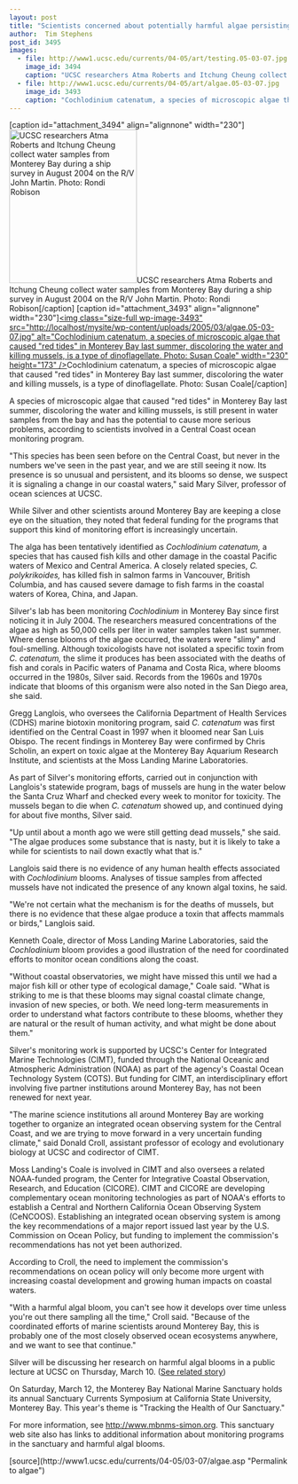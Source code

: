 ```yaml
---
layout: post
title: "Scientists concerned about potentially harmful algae persisting in Monterey Bay"
author:  Tim Stephens
post_id: 3495
images:
  - file: http://www1.ucsc.edu/currents/04-05/art/testing.05-03-07.jpg
    image_id: 3494
    caption: "UCSC researchers Atma Roberts and Itchung Cheung collect water samples from Monterey Bay during a ship survey in August 2004 on the R/V John Martin. Photo: Rondi Robison"
  - file: http://www1.ucsc.edu/currents/04-05/art/algae.05-03-07.jpg
    image_id: 3493
    caption: "Cochlodinium catenatum, a species of microscopic algae that caused 'red tides' in Monterey Bay last summer, discoloring the water and killing mussels, is a type of dinoflagellate. Photo: Susan Coale"
---
```


[caption id="attachment_3494" align="alignnone" width="230"]<a href="http://localhost/mysite/wp-content/uploads/2005/03/testing.05-03-07.jpg"><img class="size-full wp-image-3494" src="http://localhost/mysite/wp-content/uploads/2005/03/testing.05-03-07.jpg" alt="UCSC researchers Atma Roberts and Itchung Cheung collect water samples from Monterey Bay during a ship survey in August 2004 on the R/V John Martin. Photo: Rondi Robison" width="230" height="277" /></a>UCSC researchers Atma Roberts and Itchung Cheung collect water samples from Monterey Bay during a ship survey in August 2004 on the R/V John Martin. Photo: Rondi Robison[/caption]
[caption id="attachment_3493" align="alignnone" width="230"]<a href="http://localhost/mysite/wp-content/uploads/2005/03/algae.05-03-07.jpg"><img class="size-full wp-image-3493" src="http://localhost/mysite/wp-content/uploads/2005/03/algae.05-03-07.jpg" alt="Cochlodinium catenatum, a species of microscopic algae that caused "red tides" in Monterey Bay last summer, discoloring the water and killing mussels, is a type of dinoflagellate. Photo: Susan Coale" width="230" height="173" /></a>Cochlodinium catenatum, a species of microscopic algae that caused "red tides" in Monterey Bay last summer, discoloring the water and killing mussels, is a type of dinoflagellate. Photo: Susan Coale[/caption]
<a name="content" id="content"></a>
<p>
  A species of microscopic algae that caused "red tides" in Monterey Bay last summer, discoloring the water and killing mussels, is still present in water samples from the bay and has the potential to cause more serious problems, according to scientists involved in a Central Coast ocean monitoring program.
</p>
<p>
  "This species has been seen before on the Central Coast, but never in the numbers we've seen in the past year, and we are still seeing it now. Its presence is so unusual and persistent, and its blooms so dense, we suspect it is signaling a change in our coastal waters," said Mary Silver, professor of ocean sciences at UCSC.<br>
</p>
<p>
  While Silver and other scientists around Monterey Bay are keeping a close eye on the situation, they noted that federal funding for the programs that support this kind of monitoring effort is increasingly uncertain.<br>
</p>
<p>
  The alga has been tentatively identified as <i>Cochlodinium catenatum,</i> a species that has caused fish kills and other damage in the coastal Pacific waters of Mexico and Central America. A closely related species, <i>C. polykrikoides,</i> has killed fish in salmon farms in Vancouver, British Columbia, and has caused severe damage to fish farms in the coastal waters of Korea, China, and Japan.<br>
</p>
<p>
  Silver's lab has been monitoring <i>Cochlodinium</i> in Monterey Bay since first noticing it in July 2004. The researchers measured concentrations of the algae as high as 50,000 cells per liter in water samples taken last summer. Where dense blooms of the algae occurred, the waters were "slimy" and foul-smelling. Although toxicologists have not isolated a specific toxin from <i>C. catenatum,</i> the slime it produces has been associated with the deaths of fish and corals in Pacific waters of Panama and Costa Rica, where blooms occurred in the 1980s, Silver said. Records from the 1960s and 1970s indicate that blooms of this organism were also noted in the San Diego area, she said.<br>
</p>
<p>
  Gregg Langlois, who oversees the California Department of Health Services (CDHS) marine biotoxin monitoring program, said <i>C. catenatum</i> was first identified on the Central Coast in 1997 when it bloomed near San Luis Obispo. The recent findings in Monterey Bay were confirmed by Chris Scholin, an expert on toxic algae at the Monterey Bay Aquarium Research Institute, and scientists at the Moss Landing Marine Laboratories.<br>
</p>
<p>
  As part of Silver's monitoring efforts, carried out in conjunction with Langlois's statewide program, bags of mussels are hung in the water below the Santa Cruz Wharf and checked every week to monitor for toxicity. The mussels began to die when <i>C. catenatum</i> showed up, and continued dying for about five months, Silver said.<br>
</p>
<p>
  "Up until about a month ago we were still getting dead mussels," she said. "The algae produces some substance that is nasty, but it is likely to take a while for scientists to nail down exactly what that is."<br>
</p>
<p>
  Langlois said there is no evidence of any human health effects associated with <i>Cochlodinium</i> blooms. Analyses of tissue samples from affected mussels have not indicated the presence of any known algal toxins, he said.<br>
</p>
<p>
  "We're not certain what the mechanism is for the deaths of mussels, but there is no evidence that these algae produce a toxin that affects mammals or birds," Langlois said.<br>
</p>
<p>
  Kenneth Coale, director of Moss Landing Marine Laboratories, said the <i>Cochlodinium</i> bloom provides a good illustration of the need for coordinated efforts to monitor ocean conditions along the coast.<br>
</p>
<p>
  "Without coastal observatories, we might have missed this until we had a major fish kill or other type of ecological damage," Coale said. "What is striking to me is that these blooms may signal coastal climate change, invasion of new species, or both. We need long-term measurements in order to understand what factors contribute to these blooms, whether they are natural or the result of human activity, and what might be done about them."<br>
</p>
<p>
  Silver's monitoring work is supported by UCSC's Center for Integrated Marine Technologies (CIMT), funded through the National Oceanic and Atmospheric Administration (NOAA) as part of the agency's Coastal Ocean Technology System (COTS). But funding for CIMT, an interdisciplinary effort involving five partner institutions around Monterey Bay, has not been renewed for next year.<br>
</p>
<p>
  "The marine science institutions all around Monterey Bay are working together to organize an integrated ocean observing system for the Central Coast, and we are trying to move forward in a very uncertain funding climate," said Donald Croll, assistant professor of ecology and evolutionary biology at UCSC and codirector of CIMT.<br>
</p>
<p>
  Moss Landing's Coale is involved in CIMT and also oversees a related NOAA-funded program, the Center for Integrative Coastal Observation, Research, and Education (CICORE). CIMT and CICORE are developing complementary ocean monitoring technologies as part of NOAA's efforts to establish a Central and Northern California Ocean Observing System (CeNCOOS). Establishing an integrated ocean observing system is among the key recommendations of a major report issued last year by the U.S. Commission on Ocean Policy, but funding to implement the commission's recommendations has not yet been authorized.<br>
</p>
<p>
  According to Croll, the need to implement the commission's recommendations on ocean policy will only become more urgent with increasing coastal development and growing human impacts on coastal waters.<br>
</p>
<p>
  "With a harmful algal bloom, you can't see how it develops over time unless you're out there sampling all the time," Croll said. "Because of the coordinated efforts of marine scientists around Monterey Bay, this is probably one of the most closely observed ocean ecosystems anywhere, and we want to see that continue."<br>
</p>
<p>
  Silver will be discussing her research on harmful algal blooms in a public lecture at UCSC on Thursday, March 10. (<a href="http://currents.ucsc.edu/04-05/03-07/silver.asp">See related story</a>)<br>
</p>
<p>
  On Saturday, March 12, the Monterey Bay National Marine Sanctuary holds its annual Sanctuary Currents Symposium at California State University, Monterey Bay. This year's theme is "Tracking the Health of Our Sanctuary."
</p>
<p>
  For more information, see <a href="http://www.mbnms-simon.org">http://www.mbnms-simon.org</a>. This sanctuary web site also has links to additional information about monitoring programs in the sanctuary and harmful algal blooms.<br>
</p>
[source](http://www1.ucsc.edu/currents/04-05/03-07/algae.asp "Permalink to algae")
